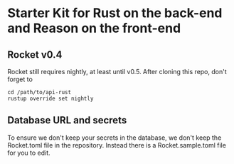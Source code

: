 # Starter Kit for Rust on the back-end and Reason on the front-end

## Rocket v0.4

Rocket still requires nightly, at least until v0.5. After cloning this repo, don't forget to

```
cd /path/to/api-rust
rustup override set nightly
```

## Database URL and secrets

To ensure we don't keep your secrets in the database, we don't keep the Rocket.toml file in the repository. Instead there is a Rocket.sample.toml file for you to edit.
